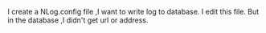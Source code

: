 I create a NLog.config file ,I want to write log to database.
I edit this file.
<parameter name="@Url" layout="${aspnet-request:serverVariable=HTTP_URL}"></parameter>
<parameter name="@IpAddress" layout="${aspnet-request:serverVariable=REMOTE_ADDR}:${aspnet-request:serverVariable=REMOTE_PORT}"></parameter>
But in the database ,I didn't get url or address. 